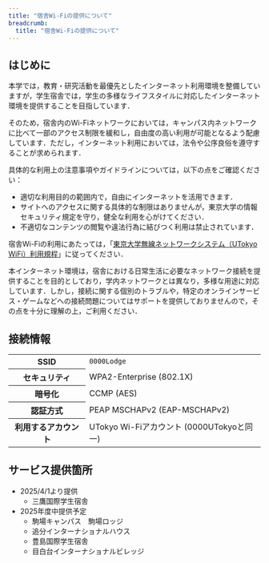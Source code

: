 ```yaml
---
title: "宿舎Wi-Fiの提供について"
breadcrumb:
  title: "宿舎Wi-Fiの提供について"
---
```


## はじめに

本学では，教育・研究活動を最優先としたインターネット利用環境を整備していますが，学生宿舎では，学生の多様なライフスタイルに対応したインターネット環境を提供することを目指しています．

そのため，宿舎内のWi-Fiネットワークにおいては，キャンパス内ネットワークに比べて一部のアクセス制限を緩和し，自由度の高い利用が可能となるよう配慮しています．ただし，インターネット利用においては，法令や公序良俗を遵守することが求められます．

具体的な利用上の注意事項やガイドラインについては，以下の点をご確認ください：

- 適切な利用目的の範囲内で，自由にインターネットを活用できます．
- サイトへのアクセスに関する具体的な制限はありませんが，東京大学の情報セキュリティ規定を守り，健全な利用を心がけてください．
- 不適切なコンテンツの閲覧や違法行為に結びつく利用は禁止されています．

宿舎Wi-Fiの利用にあたっては，「[東京大学無線ネットワークシステム（UTokyo WiFi）利用規程](https://www.u-tokyo.ac.jp/adm/dics/ja/wifi_termsofuse.html)」に従ってください．

本インターネット環境は，宿舎における日常生活に必要なネットワーク接続を提供することを目的としており，学内ネットワークとは異なり，多様な用途に対応しています．しかし，接続に関する個別のトラブルや，特定のオンラインサービス・ゲームなどへの接続問題についてはサポートを提供しておりませんので，その点を十分に理解の上，ご利用ください．

## 接続情報

<table>
  <tr>
    <th>SSID</th> <td><code>0000Lodge</code></td>
  </tr>
  <tr>
    <th>セキュリティ</th> <td>WPA2-Enterprise (802.1X)</td>
  </tr>
  <tr>
    <th>暗号化</th> <td>CCMP (AES)</td>
  </tr>
  <tr>
    <th>認証方式</th> <td>PEAP MSCHAPv2 (EAP-MSCHAPv2)</td>
  </tr>
  <tr>
    <th>利用するアカウント</th> <td>UTokyo Wi-Fiアカウント (0000UTokyoと同一)</td>
  </tr>
</table>

## サービス提供箇所

- 2025/4/1より提供
    - 三鷹国際学生宿舎
- 2025年度中提供予定
    - 駒場キャンパス　駒場ロッジ
    - 追分インターナショナルハウス
    - 豊島国際学生宿舎
    - 目白台インターナショナルビレッジ
